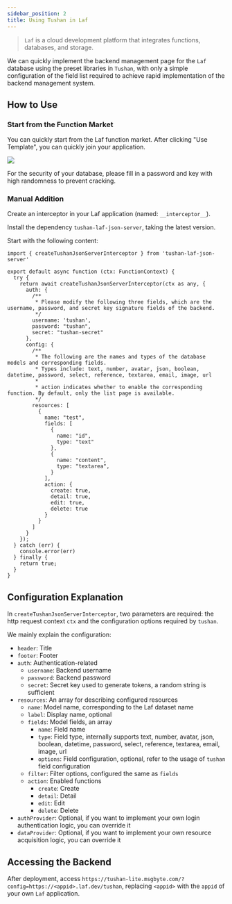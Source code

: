 ```yaml
---
sidebar_position: 2
title: Using Tushan in Laf
---
```


> `Laf` is a cloud development platform that integrates functions, databases, and storage.

We can quickly implement the backend management page for the `Laf` database using the preset libraries in `Tushan`, with only a simple configuration of the field list required to achieve rapid implementation of the backend management system.

## How to Use

### Start from the Function Market

You can quickly start from the Laf function market. After clicking "Use Template", you can quickly join your application.

![](/img/docs/misc/laf-func-market.png)

For the security of your database, please fill in a password and key with high randomness to prevent cracking.

### Manual Addition

Create an interceptor in your Laf application (named: `__interceptor__`).

Install the dependency `tushan-laf-json-server`, taking the latest version.

Start with the following content:

```tsx
import { createTushanJsonServerInterceptor } from 'tushan-laf-json-server'

export default async function (ctx: FunctionContext) {
  try {
    return await createTushanJsonServerInterceptor(ctx as any, {
      auth: {
        /**
         * Please modify the following three fields, which are the username, password, and secret key signature fields of the backend.
         */
        username: 'tushan',
        password: "tushan",
        secret: "tushan-secret"
      },
      config: {
        /**
         * The following are the names and types of the database models and corresponding fields.
         * Types include: text, number, avatar, json, boolean, datetime, password, select, reference, textarea, email, image, url
         * 
         * action indicates whether to enable the corresponding function. By default, only the list page is available.
         */
        resources: [
          {
            name: "test",
            fields: [
              {
                name: "id",
                type: "text"
              },
              {
                name: "content",
                type: "textarea",
              }
            ],
            action: {
              create: true,
              detail: true,
              edit: true,
              delete: true
            }
          }
        ]
      }
    });
  } catch (err) {
    console.error(err)
  } finally {
    return true;
  }
}
```

## Configuration Explanation

In `createTushanJsonServerInterceptor`, two parameters are required: the http request context `ctx` and the configuration options required by `tushan`.

We mainly explain the configuration:

- `header`: Title
- `footer`: Footer
- `auth`: Authentication-related
  - `username`: Backend username
  - `password`: Backend password
  - `secret`: Secret key used to generate tokens, a random string is sufficient
- `resources`: An array for describing configured resources
  - `name`: Model name, corresponding to the Laf dataset name
  - `label`: Display name, optional
  - `fields`: Model fields, an array
    - `name`: Field name
    - `type`: Field type, internally supports text, number, avatar, json, boolean, datetime, password, select, reference, textarea, email, image, url
    - `options`: Field configuration, optional, refer to the usage of `tushan` field configuration
  - `filter`: Filter options, configured the same as `fields`
  - `action`: Enabled functions
    - `create`: Create
    - `detail`: Detail
    - `edit`: Edit
    - `delete`: Delete
- `authProvider`: Optional, if you want to implement your own login authentication logic, you can override it
- `dataProvider`: Optional, if you want to implement your own resource acquisition logic, you can override it

## Accessing the Backend

After deployment, access `https://tushan-lite.msgbyte.com/?config=https://<appid>.laf.dev/tushan`, replacing `<appid>` with the `appid` of your own `Laf` application.
